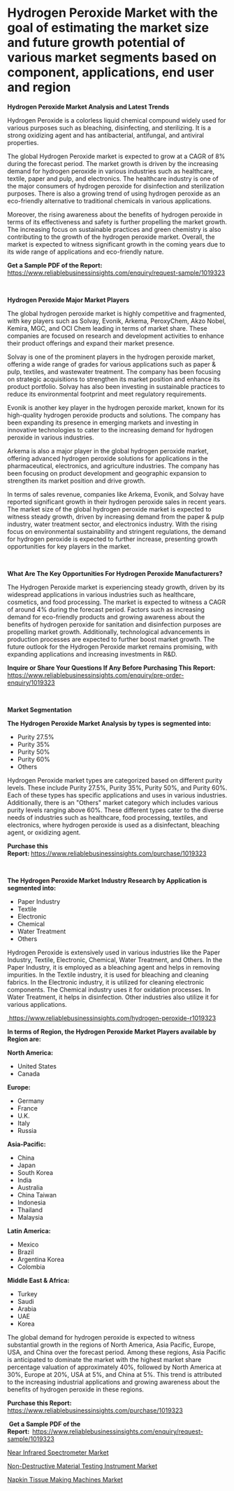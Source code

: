 <p><h1>Hydrogen Peroxide Market with the goal of estimating the market size and future growth potential of various market segments based on component, applications, end user and region</h1></p><p><strong>Hydrogen Peroxide Market Analysis and Latest Trends</strong></p>
<p><p>Hydrogen Peroxide is a colorless liquid chemical compound widely used for various purposes such as bleaching, disinfecting, and sterilizing. It is a strong oxidizing agent and has antibacterial, antifungal, and antiviral properties.</p><p>The global Hydrogen Peroxide market is expected to grow at a CAGR of 8% during the forecast period. The market growth is driven by the increasing demand for hydrogen peroxide in various industries such as healthcare, textile, paper and pulp, and electronics. The healthcare industry is one of the major consumers of hydrogen peroxide for disinfection and sterilization purposes. There is also a growing trend of using hydrogen peroxide as an eco-friendly alternative to traditional chemicals in various applications.</p><p>Moreover, the rising awareness about the benefits of hydrogen peroxide in terms of its effectiveness and safety is further propelling the market growth. The increasing focus on sustainable practices and green chemistry is also contributing to the growth of the hydrogen peroxide market. Overall, the market is expected to witness significant growth in the coming years due to its wide range of applications and eco-friendly nature.</p></p>
<p><strong>Get a Sample PDF of the Report:&nbsp;</strong> <a href="https://www.reliablebusinessinsights.com/enquiry/request-sample/1019323">https://www.reliablebusinessinsights.com/enquiry/request-sample/1019323</a></p>
<p>&nbsp;</p>
<p><strong>Hydrogen Peroxide Major Market Players</strong></p>
<p><p>The global hydrogen peroxide market is highly competitive and fragmented, with key players such as Solvay, Evonik, Arkema, PeroxyChem, Akzo Nobel, Kemira, MGC, and OCI Chem leading in terms of market share. These companies are focused on research and development activities to enhance their product offerings and expand their market presence.</p><p>Solvay is one of the prominent players in the hydrogen peroxide market, offering a wide range of grades for various applications such as paper & pulp, textiles, and wastewater treatment. The company has been focusing on strategic acquisitions to strengthen its market position and enhance its product portfolio. Solvay has also been investing in sustainable practices to reduce its environmental footprint and meet regulatory requirements.</p><p>Evonik is another key player in the hydrogen peroxide market, known for its high-quality hydrogen peroxide products and solutions. The company has been expanding its presence in emerging markets and investing in innovative technologies to cater to the increasing demand for hydrogen peroxide in various industries.</p><p>Arkema is also a major player in the global hydrogen peroxide market, offering advanced hydrogen peroxide solutions for applications in the pharmaceutical, electronics, and agriculture industries. The company has been focusing on product development and geographic expansion to strengthen its market position and drive growth.</p><p>In terms of sales revenue, companies like Arkema, Evonik, and Solvay have reported significant growth in their hydrogen peroxide sales in recent years. The market size of the global hydrogen peroxide market is expected to witness steady growth, driven by increasing demand from the paper & pulp industry, water treatment sector, and electronics industry. With the rising focus on environmental sustainability and stringent regulations, the demand for hydrogen peroxide is expected to further increase, presenting growth opportunities for key players in the market.</p></p>
<p>&nbsp;</p>
<p><strong>What Are The Key Opportunities For Hydrogen Peroxide Manufacturers?</strong></p>
<p><p>The Hydrogen Peroxide market is experiencing steady growth, driven by its widespread applications in various industries such as healthcare, cosmetics, and food processing. The market is expected to witness a CAGR of around 4% during the forecast period. Factors such as increasing demand for eco-friendly products and growing awareness about the benefits of hydrogen peroxide for sanitation and disinfection purposes are propelling market growth. Additionally, technological advancements in production processes are expected to further boost market growth. The future outlook for the Hydrogen Peroxide market remains promising, with expanding applications and increasing investments in R&D.</p></p>
<p><strong>Inquire or Share Your Questions If Any Before Purchasing This Report:</strong> <a href="https://www.reliablebusinessinsights.com/enquiry/pre-order-enquiry/1019323">https://www.reliablebusinessinsights.com/enquiry/pre-order-enquiry/1019323</a></p>
<p>&nbsp;</p>
<p><strong>Market Segmentation</strong></p>
<p><strong>The Hydrogen Peroxide Market Analysis by types is segmented into:</strong></p>
<p><ul><li>Purity 27.5%</li><li>Purity 35%</li><li>Purity 50%</li><li>Purity 60%</li><li>Others</li></ul></p>
<p><p>Hydrogen Peroxide market types are categorized based on different purity levels. These include Purity 27.5%, Purity 35%, Purity 50%, and Purity 60%. Each of these types has specific applications and uses in various industries. Additionally, there is an "Others" market category which includes various purity levels ranging above 60%. These different types cater to the diverse needs of industries such as healthcare, food processing, textiles, and electronics, where hydrogen peroxide is used as a disinfectant, bleaching agent, or oxidizing agent.</p></p>
<p><strong>Purchase this Report:&nbsp;</strong><a href="https://www.reliablebusinessinsights.com/purchase/1019323">https://www.reliablebusinessinsights.com/purchase/1019323</a></p>
<p>&nbsp;</p>
<p><strong>The Hydrogen Peroxide Market Industry Research by Application is segmented into:</strong></p>
<p><ul><li>Paper Industry</li><li>Textile</li><li>Electronic</li><li>Chemical</li><li>Water Treatment</li><li>Others</li></ul></p>
<p><p>Hydrogen Peroxide is extensively used in various industries like the Paper Industry, Textile, Electronic, Chemical, Water Treatment, and Others. In the Paper Industry, it is employed as a bleaching agent and helps in removing impurities. In the Textile industry, it is used for bleaching and cleaning fabrics. In the Electronic industry, it is utilized for cleaning electronic components. The Chemical industry uses it for oxidation processes. In Water Treatment, it helps in disinfection. Other industries also utilize it for various applications.</p></p>
<p><a href="https://www.reliablebusinessinsights.com/hydrogen-peroxide-r1019323">&nbsp;https://www.reliablebusinessinsights.com/hydrogen-peroxide-r1019323</a></p>
<p><strong>In terms of Region, the Hydrogen Peroxide Market Players available by Region are:</strong></p>
<p>
    <p> <strong> North America: </strong>
        <ul>
            <li>United States</li>
            <li>Canada</li>
        </ul>
        </p> 
    <p> <strong> Europe: </strong>
        <ul>
            <li>Germany</li>
            <li>France</li>
            <li>U.K.</li>
            <li>Italy</li>
            <li>Russia</li>
        </ul>
        </p> 
    <p> <strong> Asia-Pacific: </strong>
        <ul>
            <li>China</li>
            <li>Japan</li>
            <li>South Korea</li>
            <li>India</li>
            <li>Australia</li>
            <li>China Taiwan</li>
            <li>Indonesia</li>
            <li>Thailand</li>
            <li>Malaysia</li>
        </ul>
        </p> 
    <p> <strong> Latin America: </strong>
        <ul>
            <li>Mexico</li>
            <li>Brazil</li>
            <li>Argentina Korea</li>
            <li>Colombia</li>
        </ul>
        </p> 
    <p> <strong> Middle East & Africa: </strong>
        <ul>
            <li>Turkey</li>
            <li>Saudi</li>
            <li>Arabia</li>
            <li>UAE</li>
            <li>Korea</li>
        </ul>
    </p>
    </p>
<p><p>The global demand for hydrogen peroxide is expected to witness substantial growth in the regions of North America, Asia Pacific, Europe, USA, and China over the forecast period. Among these regions, Asia Pacific is anticipated to dominate the market with the highest market share percentage valuation of approximately 40%, followed by North America at 30%, Europe at 20%, USA at 5%, and China at 5%. This trend is attributed to the increasing industrial applications and growing awareness about the benefits of hydrogen peroxide in these regions.</p></p>
<p><strong>Purchase this Report: </strong><a href="https://www.reliablebusinessinsights.com/purchase/1019323">https://www.reliablebusinessinsights.com/purchase/1019323</a></p>
<p>&nbsp;<strong>Get a Sample PDF of the Report:&nbsp;&nbsp;</strong><a href="https://www.reliablebusinessinsights.com/enquiry/request-sample/1019323">https://www.reliablebusinessinsights.com/enquiry/request-sample/1019323</a></p>
<p><strong></strong></p>
<p><p><a href="https://issuu.com/reportprime-2/docs/near-infrared-spectrometer-market-size-2030.pptx">Near Infrared Spectrometer Market</a></p><p><a href="https://www.linkedin.com/pulse/non-destructive-material-testing-instrument-market-comprehensive-u6ihf">Non-Destructive Material Testing Instrument Market</a></p><p><a href="https://www.linkedin.com/pulse/napkin-tissue-making-machines-market-comprehensive-assessment-ant8f">Napkin Tissue Making Machines Market</a></p></p>